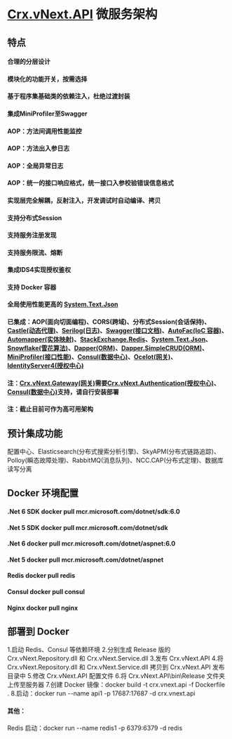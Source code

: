 # [Crx.vNext.API](https://github.com/as260405901/Crx.vNext.API) 微服务架构

## 特点
#### 合理的分层设计
#### 模块化的功能开关，按需选择
#### 基于程序集基础类的依赖注入，杜绝过渡封装
#### 集成MiniProfiler至Swagger
#### AOP：方法间调用性能监控
#### AOP：方法出入参日志
#### AOP：全局异常日志
#### AOP：统一的接口响应格式，统一接口入参校验错误信息格式
#### 实现层完全解耦，反射注入，开发调试时自动编译、拷贝
#### 支持分布式Session
#### 支持服务注册发现
#### 支持服务限流、熔断
#### 集成IDS4实现授权鉴权
#### 支持 Docker 容器
#### 全局使用性能更高的 [System.Text.Json](https://github.com/dotnet/runtime/tree/master/src/libraries/System.Text.Json)
#### 已集成：AOP(面向切面编程)、CORS(跨域)、分布式Session(会话保持)、[Castle(动态代理)](https://github.com/castleproject/Core)、[Serilog(日志)](https://github.com/serilog/serilog)、[Swagger(接口文档)](https://github.com/domaindrivendev/Swashbuckle.AspNetCore)、[AutoFac(IoC 容器)](https://github.com/autofac/Autofac)、[Automapper(实体映射)](https://github.com/AutoMapper/AutoMapper)、[StackExchange.Redis](https://github.com/StackExchange/StackExchange.Redis/)、[System.Text.Json](https://github.com/dotnet/runtime/tree/master/src/libraries/System.Text.Json)、[Snowflake(雪花算法)](https://github.com/stulzq/snowflake-net)、[Dapper(ORM)](https://github.com/StackExchange/Dapper)、[Dapper.SimpleCRUD(ORM)](https://github.com/ericdc1/Dapper.SimpleCRUD/)、[MiniProfiler(接口性能)](https://github.com/MiniProfiler/dotnet)、[Consul(数据中心)](https://github.com/hashicorp/consul)、[Ocelot(网关)](https://github.com/ThreeMammals/Ocelot)、[IdentityServer4(授权中心)](https://github.com/IdentityServer/IdentityServer4)
#### 注：[Crx.vNext.Gateway(网关)](https://github.com/as260405901/Crx.vNext.API/tree/main/Crx.vNext.Gateway)需要[Crx.vNext.Authentication(授权中心)](https://github.com/as260405901/Crx.vNext.API/tree/main/Crx.vNext.Authentication)、[Consul(数据中心)](https://www.consul.io/)支持，请自行安装部署
#### 注：截止目前可作为高可用架构



## 预计集成功能
配置中心、Elasticsearch(分布式搜索分析引擎)、SkyAPM(分布式链路追踪)、Polloy(瞬态故障处理)、RabbitMQ(消息队列)、NCC.CAP(分布式定理)、数据库读写分离



## Docker 环境配置
#### .Net 6	SDK		docker pull mcr.microsoft.com/dotnet/sdk:6.0
#### .Net 5	SDK		docker pull mcr.microsoft.com/dotnet/sdk
#### .Net 6			docker pull mcr.microsoft.com/dotnet/aspnet:6.0
#### .Net 5			docker pull mcr.microsoft.com/dotnet/aspnet
#### Redis			docker pull redis
#### Consul			docker pull consul
#### Nginx			docker pull nginx


## 部署到 Docker 
1.启动 Redis、Consul 等依赖环境
2.分别生成 Release 版的 Crx.vNext.Repository.dll 和 Crx.vNext.Service.dll
3.发布 Crx.vNext.API
4.将 Crx.vNext.Repository.dll 和 Crx.vNext.Service.dll 拷贝到  Crx.vNext.API 发布目录中
5.修改 Crx.vNext.API 配置文件
6.将 Crx.vNext.API\bin\Release 文件夹上传至服务器
7.创建 Docker 镜像：docker build -t crx.vnext.api -f Dockerfile .
8.启动：docker run --name api1 -p 17687:17687 -d crx.vnext.api

#### 其他：
Redis 启动：docker run --name redis1 -p 6379:6379 -d redis